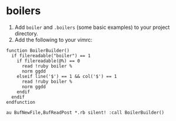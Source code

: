 # boilers

1. Add `boiler` and `.boilers` (some basic examples) to your project directory.
2. Add the following to your vimrc:
```
function BoilerBuilder()
  if filereadable("boiler") == 1
    if filereadable(@%) == 0
      read !ruby boiler %
      norm ggdd
    elseif line('$') == 1 && col('$') == 1
      read !ruby boiler %
      norm ggdd
    endif
  endif
endfunction

au BufNewFile,BufReadPost *.rb silent! :call BoilerBuilder()
```
